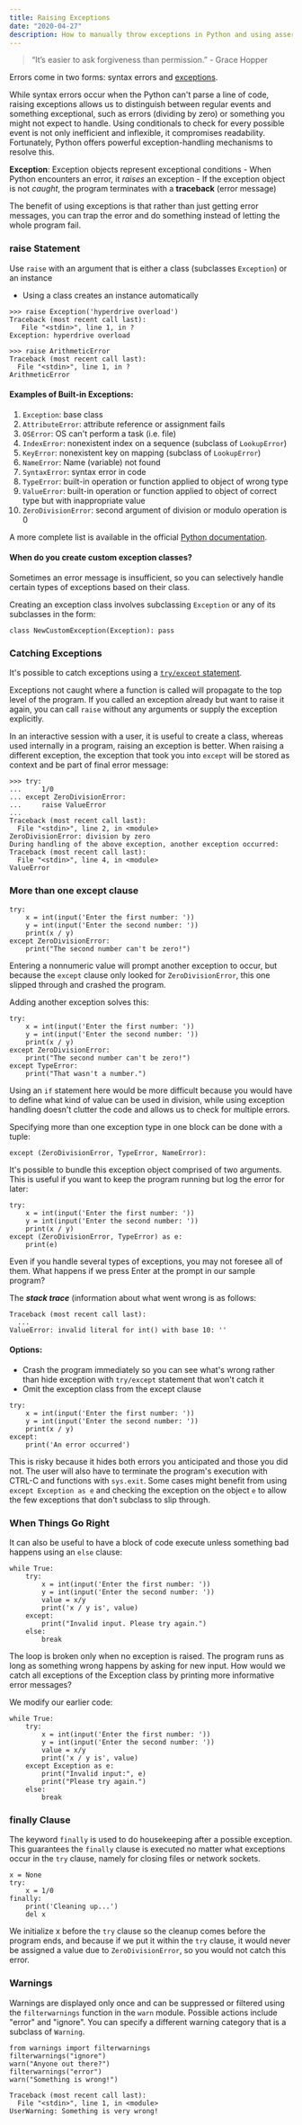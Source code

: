 ```yaml
---
title: Raising Exceptions
date: "2020-04-27"
description: How to manually throw exceptions in Python and using assertions for better debugging.
---
```


> “It’s easier to ask forgiveness than permission.” - Grace Hopper

Errors come in two forms: syntax errors and [exceptions](https://docs.python.org/3/tutorial/errors.html).

While syntax errors occur when the Python can't parse a line of code, raising exceptions allows us to distinguish between regular events and something exceptional, such as errors (dividing by zero) or something you might not expect to handle. Using conditionals to check for every possible event is not only inefficient and inflexible, it compromises readability. Fortunately, Python offers powerful exception-handling mechanisms to resolve this.

**Exception**: Exception objects represent exceptional conditions
    - When Python encounters an error, it _raises_ an exception
    - If the exception object is not _caught_, the program terminates with a **traceback** (error message)

The benefit of using exceptions is that rather than just getting error messages, you can trap the error and do something instead of letting the whole program fail.

### raise Statement
Use ```raise``` with an argument that is either a class (subclasses ```Exception```) or an instance
- Using a class creates an instance automatically

```shell
>>> raise Exception('hyperdrive overload')
Traceback (most recent call last):
   File "<stdin>", line 1, in ?
Exception: hyperdrive overload
```

```shell
>>> raise ArithmeticError
Traceback (most recent call last):
  File "<stdin>", line 1, in ?
ArithmeticError
```

#### Examples of Built-in Exceptions:
1. ```Exception```: base class
2. ```AttributeError```: attribute reference or assignment fails
3. ```OSError```: OS can't perform a task (i.e. file)
4. ```IndexError```: nonexistent index on a sequence (subclass of ```LookupError```)
5. ```KeyError```: nonexistent key on mapping (subclass of ```LookupError```)
6. ```NameError```: Name (variable) not found
7. ```SyntaxError```: syntax error in code
8. ```TypeError```: built-in operation or function applied to object of wrong type
9. ```ValueError```: built-in operation or function applied to object of correct type but with inappropriate value
10. ```ZeroDivisionError```: second argument of division or modulo operation is 0

A more complete list is available in the official [Python documentation](https://docs.python.org/3/library/exceptions.html).

#### When do you create custom exception classes?

Sometimes an error message is insufficient, so you can selectively handle certain types of exceptions based on their class. 

Creating an exception class involves subclassing ```Exception``` or any of its subclasses in the form:

```shell
class NewCustomException(Exception): pass
```
### Catching Exceptions

It's possible to catch exceptions using a [```try/except``` statement](https://www.educative.io/edpresso/how-is-tryexcept-used-in-python).

Exceptions not caught where a function is called will propagate to the top level of the program. If you called an exception already but want to raise it again, you can call ```raise``` without any arguments or supply the exception explicitly.

In an interactive session with a user, it is useful to create a class, whereas used internally in a program, raising an exception is better. When raising a different exception, the exception that took you into ```except``` will be stored as context and be part of final error message:

```shell
>>> try:
...     1/0
... except ZeroDivisionError:
...     raise ValueError
...
Traceback (most recent call last):
  File "<stdin>", line 2, in <module>
ZeroDivisionError: division by zero
During handling of the above exception, another exception occurred:
Traceback (most recent call last):
  File "<stdin>", line 4, in <module>
ValueError
```

### More than one except clause

```shell
try:
    x = int(input('Enter the first number: '))
    y = int(input('Enter the second number: '))
    print(x / y)
except ZeroDivisionError:
    print("The second number can't be zero!")
```

Entering a nonnumeric value will prompt another exception to occur, but because the ```except``` clause only looked for ```ZeroDivisionError```, this one slipped through and crashed the program. 

Adding another exception solves this:

```shell
try:
    x = int(input('Enter the first number: '))
    y = int(input('Enter the second number: '))
    print(x / y)
except ZeroDivisionError:
    print("The second number can't be zero!")
except TypeError:
    print("That wasn't a number.")
```

Using an ```if``` statement here would be more difficult because you would have to define what kind of value can be used in division, while using exception handling doesn't clutter the code and allows us to check for multiple errors.

Specifying more than one exception type in one block can be done with a tuple:

```shell
except (ZeroDivisionError, TypeError, NameError):
```
It's possible to bundle this exception object comprised of two arguments. This is useful if you want to keep the program running but log the error for later:

```shell
try:
    x = int(input('Enter the first number: '))
    y = int(input('Enter the second number: '))
    print(x / y)
except (ZeroDivisionError, TypeError) as e:
    print(e)
```

Even if you handle several types of exceptions, you may not foresee all of them. What happens if we press Enter at the prompt in our sample program?

The ***stack trace*** (information about what went wrong is as follows:
```shell
Traceback (most recent call last):
  ...
ValueError: invalid literal for int() with base 10: ''
```

#### Options:
- Crash the program immediately so you can see what's wrong rather than hide exception with ```try/except``` statement that won't catch it
- Omit the exception class from the except clause

```shell
try:
    x = int(input('Enter the first number: '))
    y = int(input('Enter the second number: '))
    print(x / y)
except:
    print('An error occurred')
```

This is risky because it hides both errors you anticipated and those you did not. The user will also have to terminate the program's execution with CTRL-C and functions with ```sys.exit```. Some cases might benefit from using ```except Exception as e``` and checking the exception on the object ```e``` to allow the few exceptions that don't subclass to slip through.

### When Things Go Right

It can also be useful to have a block of code execute unless something bad happens using an ```else``` clause:

```shell
while True:
    try:
        x = int(input('Enter the first number: '))
        y = int(input('Enter the second number: '))
        value = x/y
        print('x / y is', value)
    except:
        print("Invalid input. Please try again.")
    else:
        break
```
The loop is broken only when no exception is raised. The program runs as long as something wrong happens by asking for new input. How would we catch all exceptions of the Exception class by printing more informative error messages? 

We modify our earlier code:

```shell
while True:
    try:
        x = int(input('Enter the first number: '))
        y = int(input('Enter the second number: '))
        value = x/y
        print('x / y is', value)
    except Exception as e:
        print("Invalid input:", e)
        print("Please try again.")
    else:
        break
```

### finally Clause

The keyword ```finally``` is used to do housekeeping after a possible exception. This guarantees the ```finally``` clause is executed no matter what exceptions occur in the ```try``` clause, namely for closing files or network sockets.

```shell
x = None 
try:
    x = 1/0
finally:
    print('Cleaning up...')
    del x
```

We initialize x before the ```try``` clause so the cleanup comes before the program ends, and because if we put it within the ```try``` clause, it would never be assigned a value due to ```ZeroDivisionError```, so you would not catch this error.

### Warnings

Warnings are displayed only once and can be suppressed or filtered using the ```filterwarnings``` function in the ```warn``` module. Possible actions include "error" and "ignore". You can specify a different warning category that is a subclass of ```Warning```.

```shell
from warnings import filterwarnings
filterwarnings("ignore")
warn("Anyone out there?")
filterwarnings("error")
warn("Something is wrong!")
```
```shell
Traceback (most recent call last):
  File "<stdin>", line 1, in <module>
UserWarning: Something is very wrong!
```

